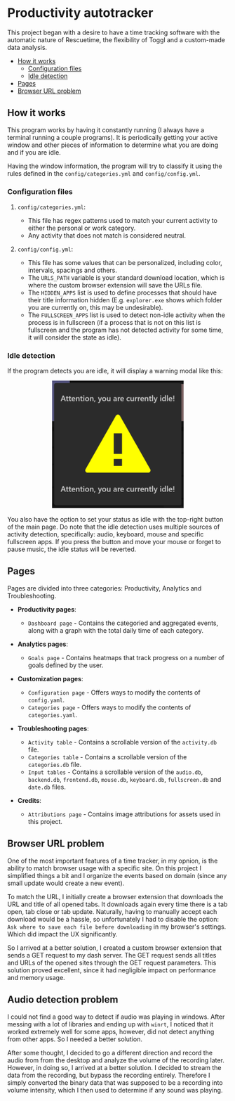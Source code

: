 # **Productivity autotracker**

This project began with a desire to have a time tracking software with the automatic nature of Rescuetime, the flexibility of Toggl and a custom-made data analysis.

+ [How it works](#how-it-works)
  + [Configuration files](#configuration-files)
  + [Idle detection](#idle-detection)
+ [Pages](#pages)
+ [Browser URL problem](#browser-url-problem)

## **How it works**

This program works by having it constantly running (I always have a terminal running a couple programs). It is periodically getting your active window and other pieces of information to determine what you are doing and if you are idle.

Having the window information, the program will try to classify it using the rules defined in the `config/categories.yml` and `config/config.yml`.

### **Configuration files**

1. `config/categories.yml`:
    + This file has regex patterns used to match your current activity to either the personal or work category.
    + Any activity that does not match is considered neutral.

2. `config/config.yml`:
    + This file has some values that can be personalized, including color, intervals, spacings and others.
    + The `URLS_PATH` variable is your standard download location, which is where the custom  browser extension will save the URLs file.
    + The `HIDDEN_APPS` list is used to define processes that should have their title information hidden (E.g. `explorer.exe` shows which folder you are currently on, this may be undesirable).
    + The `FULLSCREEN_APPS` list is used to detect non-idle activity when the process is in fullscreen (if a process that is not on this list is fullscreen and the program has not detected activity for some time, it will consider the state as idle).

### **Idle detection**

If the program detects you are idle, it will display a warning modal like this:

<p align="center">
  <img src="https://github.com/rokobo/Productivity-autotracker/blob/main/images/idle_warning.png?raw=true" width="300"/>
</p>

You also have the option to set your status as idle with the top-right button of the main page. Do note that the idle detection uses multiple sources of activity detection, specifically: audio, keyboard, mouse and specific fullscreen apps. If you press the button and move your mouse or forget to pause music, the idle status will be reverted.

## **Pages**

Pages are divided into three categories: Productivity, Analytics and Troubleshooting.

+ **Productivity pages**:
  + `Dashboard page` - Contains the categoried and aggregated events, along with a graph with the total daily time of each category.

+ **Analytics pages**:
  + `Goals page` - Contains heatmaps that track progress on a number of goals defined by the user.

+ **Customization pages**:
  + `Configuration page` - Offers ways to modify the contents of `config.yaml`.
  + `Categories page` - Offers ways to modify the contents of `categories.yaml`.

+ **Troubleshooting pages**:
  + `Activity table` - Contains a scrollable version of the `activity.db` file.
  + `Categories table` - Contains a scrollable version of the `categories.db` file.
  + `Input tables` - Contains a scrollable version of the `audio.db`, `backend.db`, `frontend.db`, `mouse.db`, `keyboard.db`, `fullscreen.db` and `date.db` files.

+ **Credits**:
  + `Attributions page` - Contains image attributions for assets used in this project.

## **Browser URL problem**

One of the most important features of a time tracker, in my opnion, is the ability to match browser usage with a specific site. On this project I simplified things a bit and I organize the events based on domain (since any small update would create a new event).

To match the URL, I initially create a browser extension that downloads the URL and title of all opened tabs. It downloads again every time there is a tab open, tab close or tab update. Naturally, having to manually accept each download would be a hassle, so unfortunately I had to disable the option: `Ask where to save each file before downloading` in my browser's settings. Which did impact the UX significantly.

So I arrived at a better solution, I created a custom browser extension that sends a GET request to my dash server. The GET request sends all titles and URLs of the opened sites through the GET request parameters. This solution proved excellent, since it had negligible impact on performance and memory usage.

## **Audio detection problem**

I could not find a good way to detect if audio was playing in windows. After messing with a lot of libraries and ending up with `winrt`, I noticed that it worked extremely well for some apps, however, did not detect anything from other apps. So I needed a better solution.

After some thought, I decided to go a different direction and record the audio from from the desktop and analyze the volume of the recording later. However, in doing so, I arrived at a better solution. I decided to stream the data from the recording, but bypass the recording entirely. Therefore I simply converted the binary data that was supposed to be a recording into volume intensity, which I then used to determine if any sound was playing.

